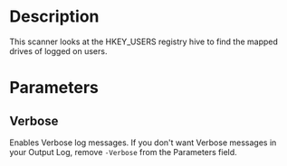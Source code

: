 # Description

This scanner looks at the HKEY_USERS registry hive to find the mapped drives of logged on users.

# Parameters

## Verbose

Enables Verbose log messages. If you don't want Verbose messages in your Output Log, remove `-Verbose` from the Parameters field.